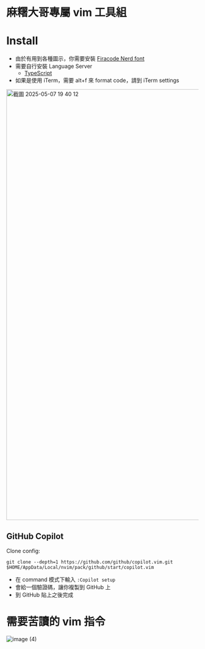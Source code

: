 # 麻糬大哥專屬 vim 工具組

# Install

- 由於有用到各種圖示，你需要安裝 [Firacode Nerd font](https://www.nerdfonts.com/font-downloads)
- 需要自行安裝 Language Server
  - [TypeScript](https://github.com/neovim/nvim-lspconfig/blob/master/doc/configs.md#ts_ls)
- 如果是使用 iTerm，需要 alt+f 來 format code，請到 iTerm settings
<img width="1128" alt="截圖 2025-05-07 19 40 12" src="https://github.com/user-attachments/assets/0ece900e-cd1d-409d-9e2a-561b113de960" />

## GitHub Copilot

Clone config:
```
git clone --depth=1 https://github.com/github/copilot.vim.git $HOME/AppData/Local/nvim/pack/github/start/copilot.vim
```

- 在 command 模式下輸入 `:Copilot setup`
- 會給一個驗證碼，讓你複製到 GitHub 上
- 到 GitHub 貼上之後完成
  
# 需要苦讀的 vim 指令

![image (4)](https://github.com/user-attachments/assets/4cef60e9-d6d1-4d81-b420-8e1ad8c2dee3)
